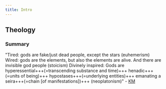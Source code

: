 ```yaml
---
title: Intro
---
```


## Theology
### Summary
"Tired: gods are fake/just dead people, except the stars (euhemerism)
 Wired: gods are the elements, but also the elements are alive. And there are invisible god people (stoicism)
 Divinely inspired: Gods are hyperessential+++(=transcending substance and time)+++ henadic+++(=units of being)+++ hypostases+++(=underlying entities)+++ emanating a seira+++(=chain [of manifestations])+++ (neoplatonism)" - [KM](https://twitter.com/KaraMartiana/status/1077528569365049345)
